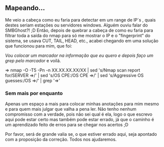 ## Mapeando... 

Me veio a cabeça como eu faria para detectar em um range de IP´s , quais destes seriam estações ou servidores windows. Alguém ouviu falar do SMBGhost?! ;D  Então, depois de quebrar a cabeça de como eu faria para filtrar toda a saída do nmap para só me mostrar o IP e o "fingerprint" do sistema, se usava CUT, TAIL, HEAD, etc., acabei chegando em uma solução que funcionou para mim, que foi: 

*Vou colocar um marcador na informação que eu quero e depois faço um grep pelo marcador* e voilá. 

=> nmap  -O -T5 -Pn -n XX.XX.XX.XX/XX | sed 's/Nmap scan report for/SERVER =>/' | sed 's/OS CPE:/OS CPE =>/' | sed 's/Aggressive OS guesses:/OS =>/' | grep '=>'


### Sem mais por enquanto

Apenas um espaço a mais para colocar minhas anotações para mim mesmo e para quem mais julgar que valha a pena ler. Não tenho nenhum compromisso com a verdade, pois não sei qual é ela, logo o que escrevo aqui pode estar certo mas também pode estar errado, já que o caminho é um aprendizado feito de erros para se chegar nos acertos ;D

Por favor, será de grande valia se, o que estiver errado aqui, seja apontado com a proposição da correção. Todos nos ajudaremos. 

